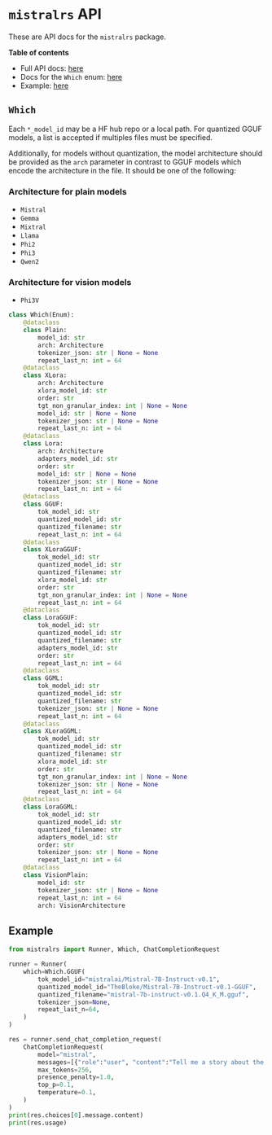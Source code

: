 # `mistralrs` API

These are API docs for the `mistralrs` package.

**Table of contents**
- Full API docs: [here](https://ericlbuehler.github.io/mistral.rs/pyo3/mistralrs.html)
- Docs for the `Which` enum: [here](#which)
- Example: [here](#example)

## `Which`

Each `*_model_id` may be a HF hub repo or a local path. For quantized GGUF models, a list is accepted if multiples files must be specified.

Additionally, for models without quantization, the model architecture should be provided as the `arch` parameter in contrast to GGUF models which encode the architecture in the file. It should be one of the following:

### Architecture for plain models
- `Mistral`
- `Gemma`
- `Mixtral`
- `Llama`
- `Phi2`
- `Phi3`
- `Qwen2`

### Architecture for vision models
- `Phi3V`

```py
class Which(Enum):
    @dataclass
    class Plain:
        model_id: str
        arch: Architecture
        tokenizer_json: str | None = None
        repeat_last_n: int = 64
    @dataclass
    class XLora:
        arch: Architecture
        xlora_model_id: str
        order: str
        tgt_non_granular_index: int | None = None
        model_id: str | None = None
        tokenizer_json: str | None = None
        repeat_last_n: int = 64
    @dataclass
    class Lora:
        arch: Architecture
        adapters_model_id: str
        order: str
        model_id: str | None = None
        tokenizer_json: str | None = None
        repeat_last_n: int = 64
    @dataclass
    class GGUF:
        tok_model_id: str
        quantized_model_id: str
        quantized_filename: str
        repeat_last_n: int = 64
    @dataclass
    class XLoraGGUF:
        tok_model_id: str
        quantized_model_id: str
        quantized_filename: str
        xlora_model_id: str
        order: str
        tgt_non_granular_index: int | None = None
        repeat_last_n: int = 64
    @dataclass
    class LoraGGUF:
        tok_model_id: str
        quantized_model_id: str
        quantized_filename: str
        adapters_model_id: str
        order: str
        repeat_last_n: int = 64
    @dataclass
    class GGML:
        tok_model_id: str
        quantized_model_id: str
        quantized_filename: str
        tokenizer_json: str | None = None
        repeat_last_n: int = 64
    @dataclass
    class XLoraGGML:
        tok_model_id: str
        quantized_model_id: str
        quantized_filename: str
        xlora_model_id: str
        order: str
        tgt_non_granular_index: int | None = None
        tokenizer_json: str | None = None
        repeat_last_n: int = 64
    @dataclass
    class LoraGGML:
        tok_model_id: str
        quantized_model_id: str
        quantized_filename: str
        adapters_model_id: str
        order: str
        tokenizer_json: str | None = None
        repeat_last_n: int = 64
    @dataclass
    class VisionPlain:
        model_id: str
        tokenizer_json: str | None = None
        repeat_last_n: int = 64
        arch: VisionArchitecture
```


## Example
```python
from mistralrs import Runner, Which, ChatCompletionRequest

runner = Runner(
    which=Which.GGUF(
        tok_model_id="mistralai/Mistral-7B-Instruct-v0.1",
        quantized_model_id="TheBloke/Mistral-7B-Instruct-v0.1-GGUF",
        quantized_filename="mistral-7b-instruct-v0.1.Q4_K_M.gguf",
        tokenizer_json=None,
        repeat_last_n=64,
    )
)

res = runner.send_chat_completion_request(
    ChatCompletionRequest(
        model="mistral",
        messages=[{"role":"user", "content":"Tell me a story about the Rust type system."}],
        max_tokens=256,
        presence_penalty=1.0,
        top_p=0.1,
        temperature=0.1,
    )
)
print(res.choices[0].message.content)
print(res.usage)
```